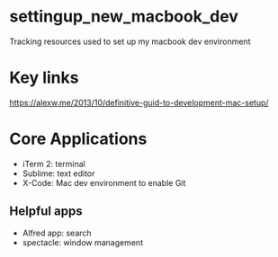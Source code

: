 # settingup_new_macbook_dev
Tracking resources used to set up my macbook dev environment

# Key links
https://alexw.me/2013/10/definitive-guid-to-development-mac-setup/


# Core Applications
- iTerm 2: terminal
- Sublime: text editor
- X-Code: Mac dev environment to enable Git

## Helpful apps
- Alfred app: search
- spectacle: window management
